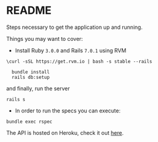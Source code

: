 # README

Steps  necessary to get the application up and running.

Things you may want to cover:

* Install Ruby `3.0.0` and Rails `7.0.1` using RVM

```
\curl -sSL https://get.rvm.io | bash -s stable --rails
```
```
  bundle install
  rails db:setup
```
and finally, run the server

```
rails s
```

* In order to run the specs you can execute:
```
bundle exec rspec
```

The API is hosted on Heroku, check it out 
[here](https://warm-reef-97976.herokuapp.com/api-docs/index.html).